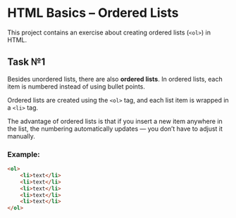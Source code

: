 # HTML Basics – Ordered Lists

This project contains an exercise about creating ordered lists (`<ol>`) in HTML.

## Task №1

Besides unordered lists, there are also **ordered lists**. In ordered lists, each item is numbered instead of using bullet points.  

Ordered lists are created using the `<ol>` tag, and each list item is wrapped in a `<li>` tag.  

The advantage of ordered lists is that if you insert a new item anywhere in the list, the numbering automatically updates — you don’t have to adjust it manually.

### Example:
```html
<ol>
    <li>text</li>
    <li>text</li>
    <li>text</li>
    <li>text</li>
    <li>text</li>
</ol>

